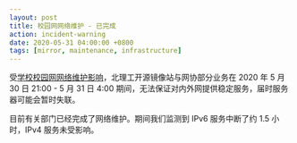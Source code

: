 ```yaml
---
layout: post
title: 校园网网络维护 - 已完成
action: incident-warning
date: 2020-05-31 04:00:00 +0800
tags: [mirror, maintenance, infrastructure]
---
```


受[学校校园网网络维护影响](http://nsc.bit.edu.cn/wltg1/185792.htm)，北理工开源镜像站与网协部分业务在 2020 年 5 月 30 日 21:00 - 5 月 31 日 4:00 期间，无法保证对内外网提供稳定服务，届时服务器可能会暂时失联。

目前有关部门已经完成了网络维护。期间我们监测到 IPv6 服务中断了约 1.5 小时，IPv4 服务未受影响。
